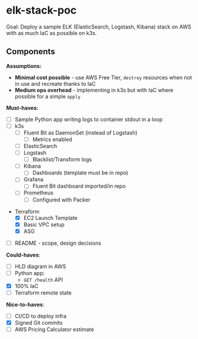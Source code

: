 # elk-stack-poc

Goal: Deploy a sample ELK (ElasticSearch, Logstash, Kibana) stack on AWS with as much IaC as possible on k3s.

## Components

**Assumptions:**
- **Minimal cost possible** - use AWS Free Tier, `destroy` resources when not in use and recreate thanks to IaC
- **Medium ops overhead** - implementing in k3s but with IaC where possible for a simple `apply`

**Must-haves:**
- [ ] Sample Python app writing logs to container stdout in a loop
- [ ] k3s
  - [ ] Fluent Bit as DaemonSet (instead of Logstash)
  	- [ ] Metrics enabled
  - [ ] ElasticSearch
  - [ ] Logstash
  	- [ ] Blacklist/Transform logs
  - [ ] Kibana
  	- [ ] Dashboards (template must be in repo)
  - [ ] Grafana
  	- [ ] Fluent Bit dashboard imported/in repo
  - [ ] Prometheus
	- [ ] Configured with Packer
- Terraform
  - [x] EC2 Launch Template
  - [x] Basic VPC setup
  - [x] ASG
- [ ] README - scope, design decisions

**Could-haves**:
- [ ] HLD diagram in AWS
- [ ] Python app:
	- `GET /health` API
- [x] 100% IaC
- [ ] Terraform remote state

**Nice-to-haves**:
- [ ] CI/CD to deploy infra
- [x] Signed Git commits
- [ ] AWS Pricing Calculator estimate